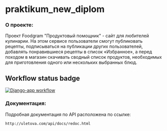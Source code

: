 # praktikum_new_diplom

<!-- README важно заполнить полностью. 
1. О чем этот проект
2. Какие технологии использовались
2. Как поднять проект локально через docker
3. Какие переменные окружения нужны для поднятия проекта
4. Какой manage.py командой наполнить проект ингредиентами
5. Какой manage.py командой наполнить проект тестовыми рецептами и пользователями
6. Авторство проекта
7. Ссылку на проект на проде и креды для админ страницы -->

### О проекте:

Проект Foodgram "Продуктовый помощник" - сайт для любителей кулинарии. На этом сервисе пользователи смогут публиковать рецепты, подписываться на публикации других пользователей, добавлять понравившиеся рецепты в список «Избранное», а перед походом в магазин скачивать сводный список продуктов, необходимых для приготовления одного или нескольких выбранных блюд.

## Workflow status badge

[![Django-app workflow](https://github.com/jletova/foodgram-project-react/actions/workflows/foodgram.yml/badge.svg)](https://github.com/jletova/foodgram-project-react/workflows/foodgram/badge.svg)


### Документация:

Подробная документация по API расположена по ссылке:

```
http://uletova.com/api/docs/redoc.html
```
